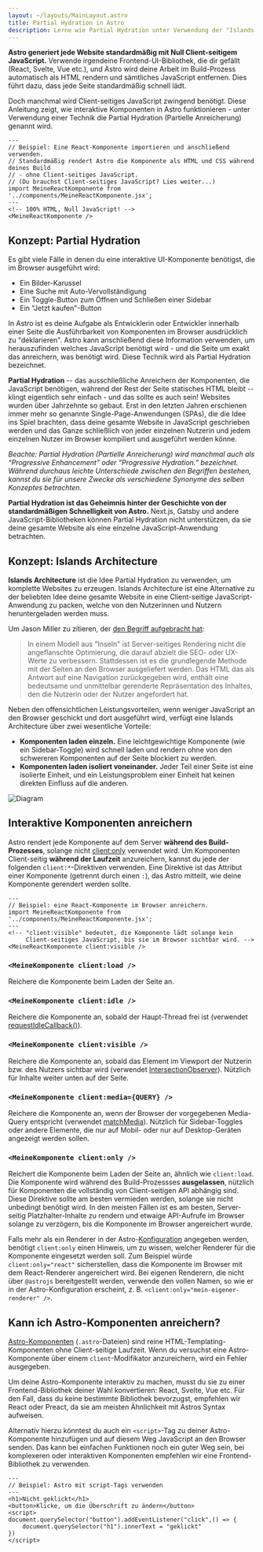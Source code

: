 ```yaml
---
layout: ~/layouts/MainLayout.astro
title: Partial Hydration in Astro
description: Lerne wie Partial Hydration unter Verwendung der "Islands Architecture" in Astro funktioniert.
---
```


**Astro generiert jede Website standardmäßig mit Null Client-seitigem JavaScript.** Verwende irgendeine Frontend-UI-Bibliothek, die dir gefällt (React, Svelte, Vue etc.), und Astro wird deine Arbeit im Build-Prozess automatisch als HTML rendern und sämtliches JavaScript entfernen. Dies führt dazu, dass jede Seite standardmäßig schnell lädt.

Doch manchmal wird Client-seitiges JavaScript zwingend benötigt. Diese Anleitung zeigt, wie interaktive Komponenten in Astro funktionieren - unter Verwendung einer Technik die Partial Hydration (Partielle Anreicherung) genannt wird.

```astro
---
// Beispiel: Eine React-Komponente importieren und anschließend verwenden.
// Standardmäßig rendert Astro die Komponente als HTML und CSS während deines Build
// - ohne Client-seitiges JavaScript.
// (Du brauchst Client-seitiges JavaScript? Lies weiter...)
import MeineReactKomponente from '../components/MeineReactKomponente.jsx';
---
<!-- 100% HTML, Null JavaScript! -->
<MeineReactKomponente />
```

## Konzept: Partial Hydration

Es gibt viele Fälle in denen du eine interaktive UI-Komponente benötigst, die im Browser ausgeführt wird:

- Ein Bilder-Karussel
- Eine Suche mit Auto-Vervollständigung
- Ein Toggle-Button zum Öffnen und Schließen einer Sidebar
- Ein "Jetzt kaufen"-Button

In Astro ist es deine Aufgabe als Entwicklerin oder Entwickler innerhalb einer Seite die Ausführbarkeit von Komponenten im Browser ausdrücklich zu "deklarieren". Astro kann anschließend diese Information verwenden, um herauszufinden welches JavaScript benötigt wird - und die Seite um exakt das anreichern, was benötigt wird. Diese Technik wird als Partial Hydration bezeichnet.

**Partial Hydration** -- das ausschließliche Anreichern der Komponenten, die JavaScript benötigen, während der Rest der Seite statisches HTML bleibt -- klingt eigentlich sehr einfach - und das sollte es auch sein! Websites wurden über Jahrzehnte so gebaut. Erst in den letzten Jahren erschienen immer mehr so genannte Single-Page-Anwendungen (SPAs), die die Idee ins Spiel brachten, dass deine gesamte Website in JavaScript geschrieben werden und das Ganze schließlich von jeder einzelnen Nutzerin und jedem einzelnen Nutzer im Browser kompiliert und ausgeführt werden könne.

_Beachte: Partial Hydration (Partielle Anreicherung) wird manchmal auch als “Progressive Enhancement” oder “Progressive Hydration.” bezeichnet. Während durchaus leichte Unterschiede zwischen den Begriffen bestehen, kannst du sie für unsere Zwecke als verschiedene Synonyme des selben Konzeptes betrachten._

**Partial Hydration ist das Geheimnis hinter der Geschichte von der standardmäßigen Schnelligkeit von Astro.** Next.js, Gatsby und andere JavaScript-Bibliotheken können Partial Hydration nicht unterstützen, da sie deine gesamte Website als eine einzelne JavaScript-Anwendung betrachten.

## Konzept: Islands Architecture

**Islands Architecture** ist die Idee Partial Hydration zu verwenden, um komplette Websites zu erzeugen. Islands Architecture ist eine Alternative zu der beliebten Idee deine gesamte Website in eine Client-seitige JavaScript-Anwendung zu packen, welche von den Nutzerinnen und Nutzern heruntergeladen werden muss.

Um Jason Miller zu zitieren, der [den Begriff aufgebracht hat](https://jasonformat.com/islands-architecture/):

> In einem Modell aus "Inseln" ist Server-seitiges Rendering nicht die angeflanschte Optimierung, die darauf abzielt die SEO- oder UX-Werte zu verbessern. Stattdessen ist es die grundlegende Methode mit der Seiten an den Browser ausgeliefert werden. Das HTML das als Antwort auf eine Navigation zurückgegeben wird, enthält eine bedeutsame und unmittelbar gerenderte Repräsentation des Inhaltes, den die Nutzerin oder der Nutzer angefordert hat.

Neben den offensichtlichen Leistungsvorteilen, wenn weniger JavaScript an den Browser geschickt und dort ausgeführt wird, verfügt eine Islands Architecture über zwei wesentliche Vorteile:

- **Komponenten laden einzeln.** Eine leichtgewichtige Komponente (wie ein Sidebar-Toggle) wird schnell laden und rendern ohne von den schwereren Komponenten auf der Seite blockiert zu werden.
- **Komponenten laden isoliert voneinander.** Jeder Teil einer Seite ist eine isolierte Einheit, und ein Leistungsproblem einer Einheit hat keinen direkten Einfluss auf die anderen.

![Diagram](https://res.cloudinary.com/wedding-website/image/upload/v1596766231/islands-architecture-1.png)

## Interaktive Komponenten anreichern

Astro rendert jede Komponente auf dem Server **während des Build-Prozesses**, solange nicht [client:only](#mycomponent-clientonly-) verwendet wird. Um Komponenten Client-seitig **während der Laufzeit** anzureichern, kannst du jede der folgenden `client:*`-Direktiven verwenden. Eine Direktive ist das Attribut einer Komponente (getrennt durch einen `:`), das Astro mitteilt, wie deine Komponente gerendert werden sollte.

```astro
---
// Beispiel: eine React-Komponente im Browser anreichern.
import MeineReactKomponente from '../components/MeineReactKomponente.jsx';
---
<!-- "client:visible" bedeutet, die Komponente lädt solange kein
     Client-seitiges JavaScript, bis sie im Browser sichtbar wird. -->
<MeineReactKomponente client:visible />
```

### `<MeineKomponente client:load />`

Reichere die Komponente beim Laden der Seite an.

### `<MeineKomponente client:idle />`

Reichere die Komponente an, sobald der Haupt-Thread frei ist (verwendet [requestIdleCallback()][mdn-ric]).

### `<MeineKomponente client:visible />`

Reichere die Komponente an, sobald das Element im Viewport der Nutzerin bzw. des Nutzers sichtbar wird (verwendet [IntersectionObserver][mdn-io]). Nützlich für Inhalte weiter unten auf der Seite.

### `<MeineKomponente client:media={QUERY} />`

Reichere die Komponente an, wenn der Browser der vorgegebenen Media-Query entspricht (verwendet [matchMedia][mdn-mm]). Nützlich für Sidebar-Toggles oder andere Elemente, die nur auf Mobil- oder nur auf Desktop-Geräten angezeigt werden sollen.

### `<MeineKomponente client:only />`

Reichert die Komponente beim Laden der Seite an, ähnlich wie `client:load`. Die Komponente wird während des Build-Prozessses **ausgelassen**, nützlich für Komponenten die vollständig von Client-seitigen API abhängig sind. Diese Direktive sollte am besten vermieden werden, solange sie nicht unbedingt benötigt wird. In den meisten Fällen ist es am besten, Server-seitig Platzhalter-Inhalte zu rendern und etwaige API-Aufrufe im Browser solange zu verzögern, bis die Komponente im Browser angereichert wurde.

Falls mehr als ein Renderer in der Astro-[Konfiguration](/reference/configuration-reference) angegeben werden, benötigt `client:only` einen Hinweis, um zu wissen, welcher Renderer für die Komponente eingesetzt werden soll. Zum Beispiel würde `client:only="react"` sicherstellen, dass die Komponente im Browser mit dem React-Renderer angereichert wird. Bei eigenen Renderern, die nicht über `@astrojs` bereitgestellt werden, verwende den vollen Namen, so wie er in der Astro-Konfiguration erscheint, z. B. `<client:only="mein-eigener-renderer" />`.

## Kann ich Astro-Komponenten anreichern?

[Astro-Komponenten](./astro-components) (`.astro`-Dateien) sind reine HTML-Templating-Komponenten ohne Client-seitige Laufzeit. Wenn du versuchst eine Astro-Komponente über einem `client`-Modifikator anzureichern, wird ein Fehler ausgegeben.

Um deine Astro-Komponente interaktiv zu machen, musst du sie zu einer Frontend-Bibliothek deiner Wahl konvertieren: React, Svelte, Vue etc. Für den Fall, dass du keine bestimmte Bibliothek bevorzugst, empfehlen wir React oder Preact, da sie am meisten Ähnlichkeit mit Astros Syntax aufweisen.

Alternativ hierzu könntest du auch ein `<script>`-Tag zu deiner Astro-Komponente hinzufügen und auf diesem Weg JavaScript an den Browser senden. Das kann bei einfachen Funktionen noch ein guter Weg sein, bei komplexeren oder interaktiven Komponenten empfehlen wir eine Frontend-Bibliothek zu verwenden.

```astro
---
// Beispiel: Astro mit script-Tags verwenden
---
<h1>Nicht geklickt</h1>
<button>Klicke, um die Überschrift zu ändern</button>
<script>
document.querySelector("button").addEventListener("click",() => {
    document.querySelector("h1").innerText = "geklickt"
})
</script>
```

[mdn-io]: https://developer.mozilla.org/en-US/docs/Web/API/Intersection_Observer_API
[mdn-ric]: https://developer.mozilla.org/en-US/docs/Web/API/Window/requestIdleCallback
[mdn-mm]: https://developer.mozilla.org/en-US/docs/Web/API/Window/matchMedia
